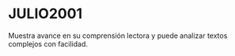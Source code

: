 # JULIO2001
Muestra avance en su comprensión lectora y puede analizar textos complejos con facilidad.
